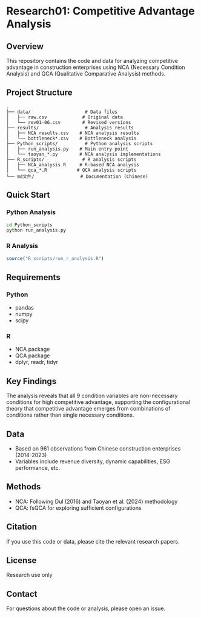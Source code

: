 # Research01: Competitive Advantage Analysis

## Overview
This repository contains the code and data for analyzing competitive advantage in construction enterprises using NCA (Necessary Condition Analysis) and QCA (Qualitative Comparative Analysis) methods.

## Project Structure

```
.
├── data/                    # Data files
│   ├── raw.csv             # Original data
│   └── rev01-06.csv        # Revised versions
├── results/                 # Analysis results
│   ├── NCA results.csv    # NCA analysis results
│   └── bottleneck*.csv    # Bottleneck analysis
├── Python_scripts/          # Python analysis scripts
│   ├── run_analysis.py    # Main entry point
│   └── taoyan_*.py        # NCA analysis implementations
├── R_scripts/              # R analysis scripts
│   ├── NCA_analysis.R     # R-based NCA analysis
│   └── qca_*.R           # QCA analysis scripts
└── md文件/                 # Documentation (Chinese)
```

## Quick Start

### Python Analysis
```bash
cd Python_scripts
python run_analysis.py
```

### R Analysis
```r
source("R_scripts/run_r_analysis.R")
```

## Requirements

### Python
- pandas
- numpy
- scipy

### R
- NCA package
- QCA package
- dplyr, readr, tidyr

## Key Findings
The analysis reveals that all 9 condition variables are non-necessary conditions for high competitive advantage, supporting the configurational theory that competitive advantage emerges from combinations of conditions rather than single necessary conditions.

## Data
- Based on 961 observations from Chinese construction enterprises (2014-2023)
- Variables include revenue diversity, dynamic capabilities, ESG performance, etc.

## Methods
- NCA: Following Dul (2016) and Taoyan et al. (2024) methodology
- QCA: fsQCA for exploring sufficient configurations

## Citation
If you use this code or data, please cite the relevant research papers.

## License
Research use only

## Contact
For questions about the code or analysis, please open an issue.